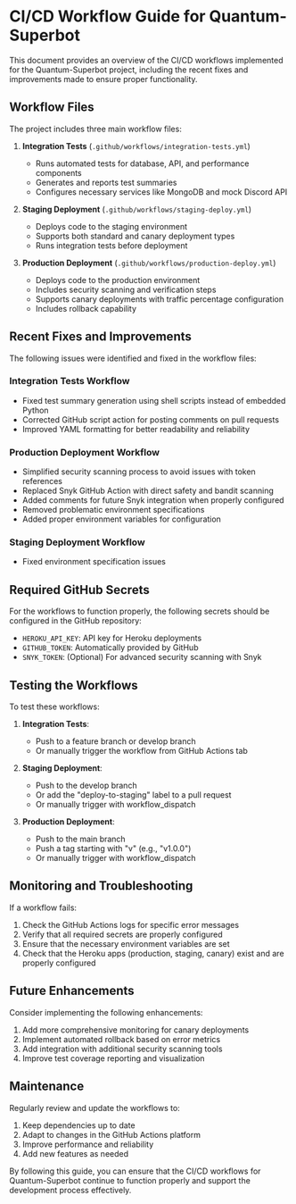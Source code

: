 # CI/CD Workflow Guide for Quantum-Superbot

This document provides an overview of the CI/CD workflows implemented for the Quantum-Superbot project, including the recent fixes and improvements made to ensure proper functionality.

## Workflow Files

The project includes three main workflow files:

1. **Integration Tests** (`.github/workflows/integration-tests.yml`)
   - Runs automated tests for database, API, and performance components
   - Generates and reports test summaries
   - Configures necessary services like MongoDB and mock Discord API

2. **Staging Deployment** (`.github/workflows/staging-deploy.yml`)
   - Deploys code to the staging environment
   - Supports both standard and canary deployment types
   - Runs integration tests before deployment

3. **Production Deployment** (`.github/workflows/production-deploy.yml`)
   - Deploys code to the production environment
   - Includes security scanning and verification steps
   - Supports canary deployments with traffic percentage configuration
   - Includes rollback capability

## Recent Fixes and Improvements

The following issues were identified and fixed in the workflow files:

### Integration Tests Workflow
- Fixed test summary generation using shell scripts instead of embedded Python
- Corrected GitHub script action for posting comments on pull requests
- Improved YAML formatting for better readability and reliability

### Production Deployment Workflow
- Simplified security scanning process to avoid issues with token references
- Replaced Snyk GitHub Action with direct safety and bandit scanning
- Added comments for future Snyk integration when properly configured
- Removed problematic environment specifications
- Added proper environment variables for configuration

### Staging Deployment Workflow
- Fixed environment specification issues

## Required GitHub Secrets

For the workflows to function properly, the following secrets should be configured in the GitHub repository:

- `HEROKU_API_KEY`: API key for Heroku deployments
- `GITHUB_TOKEN`: Automatically provided by GitHub
- `SNYK_TOKEN`: (Optional) For advanced security scanning with Snyk

## Testing the Workflows

To test these workflows:

1. **Integration Tests**:
   - Push to a feature branch or develop branch
   - Or manually trigger the workflow from GitHub Actions tab

2. **Staging Deployment**:
   - Push to the develop branch
   - Or add the "deploy-to-staging" label to a pull request
   - Or manually trigger with workflow_dispatch

3. **Production Deployment**:
   - Push to the main branch
   - Push a tag starting with "v" (e.g., "v1.0.0")
   - Or manually trigger with workflow_dispatch

## Monitoring and Troubleshooting

If a workflow fails:

1. Check the GitHub Actions logs for specific error messages
2. Verify that all required secrets are properly configured
3. Ensure that the necessary environment variables are set
4. Check that the Heroku apps (production, staging, canary) exist and are properly configured

## Future Enhancements

Consider implementing the following enhancements:

1. Add more comprehensive monitoring for canary deployments
2. Implement automated rollback based on error metrics
3. Add integration with additional security scanning tools
4. Improve test coverage reporting and visualization

## Maintenance

Regularly review and update the workflows to:

1. Keep dependencies up to date
2. Adapt to changes in the GitHub Actions platform
3. Improve performance and reliability
4. Add new features as needed

By following this guide, you can ensure that the CI/CD workflows for Quantum-Superbot continue to function properly and support the development process effectively.
